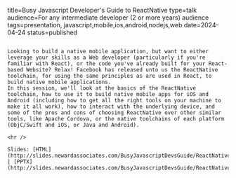 title=Busy Javascript Developer's Guide to ReactNative
type=talk
audience=For any intermediate developer (2 or more years) audience
tags=presentation, javascript,mobile,ios,android,nodejs,web
date=2024-04-24
status=published
~~~~~~

Looking to build a native mobile application, but want to either leverage your skills as a Web developer (particularly if you're familiar with React), or the code you've already built for your React-based Website? Relax! Facebook has released unto us the ReactNative toolchain, for using the same principles as are used in React, to build native mobile applications.
In this session, we'll look at the basics of the ReactNative toolchain, how to use it to build native mobile apps for iOS and Android (including how to get all the right tools on your machine to make it all work), how to interact with the underlying device, and some of the pros and cons of choosing ReactNative over other similar tools, like Apache Cordova, or the native toolchains of each platform (ObjC/Swift and iOS, or Java and Android).
    
<hr />

Slides: [HTML](http://slides.newardassociates.com/BusyJavascriptDevsGuide/ReactNative.html) | [PPTX](http://slides.newardassociates.com/BusyJavascriptDevsGuide/ReactNative.pptx)
